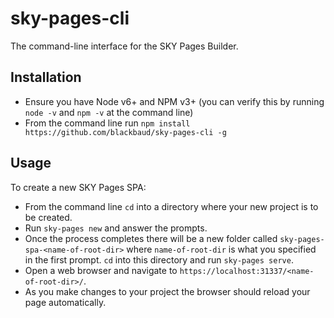 # sky-pages-cli
The command-line interface for the SKY Pages Builder.

## Installation

- Ensure you have Node v6+ and NPM v3+ (you can verify this by running `node -v` and `npm -v` at the command line)
- From the command line run `npm install https://github.com/blackbaud/sky-pages-cli -g`
 
## Usage

To create a new SKY Pages SPA:

- From the command line `cd` into a directory where your new project is to be created.
- Run `sky-pages new` and answer the prompts.
- Once the process completes there will be a new folder called `sky-pages-spa-<name-of-root-dir>` where `name-of-root-dir` is what you specified in the first prompt.  `cd` into this directory and run `sky-pages serve`.
- Open a web browser and navigate to `https://localhost:31337/<name-of-root-dir>/`.
- As you make changes to your project the browser should reload your page automatically.
